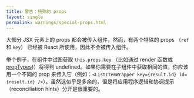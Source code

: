 ```yaml
---
title: 警告：特殊的 props
layout: single
permalink: warnings/special-props.html
---
```


大部分 JSX 元素上的 props 都会被传入组件，然而，有两个特殊的 props （`ref` 和 `key`） 已经被 React 所使用，因此不会被传入组件。

举个例子，在组件中试图获取 `this.props.key` （比如通过 render 函数或 [propTypes](/docs/typechecking-with-proptypes.html#proptypes))）将得到 undefined。如果你需要在子组件中获取相同的值，你应该用一个不同的 prop 来传入它（例如：`<ListItemWrapper key={result.id} id={result.id} />`）。虽然这似乎是多余的，但是将应用程序逻辑和协调提示（reconciliation hints）分开是很重要的。
